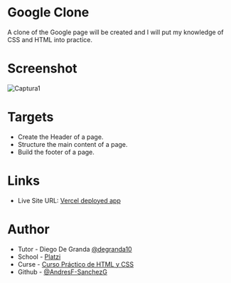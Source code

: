 # Google Clone

A clone of the Google page will be created and I will put my knowledge of CSS and HTML into practice.

# Screenshot

![Captura1](https://github.com/AndresF-SanchezG/proyecto1-cloneGoogle/assets/113924667/0656e2a2-345b-4b83-a2dd-5bbfc8996dfc)

# Targets

- Create the Header of a page.
- Structure the main content of a page.
- Build the footer of a page.

# Links

- Live Site URL: [Vercel deployed app](https://proyecto1-clone-google.vercel.app/)

# Author

- Tutor - Diego De Granda [@degranda10](https://twitter.com/degranda10?t=hnoz6IUoxadjVEQux9Zzdw&s=09)
- School - [Platzi](https://www.platzi.com)
- Curse - [Curso Práctico de HTML y CSS](https://platzi.com/cursos/html-practico/)
- Github - [@AndresF-SanchezG](https://github.com/AndresF-SanchezG)

